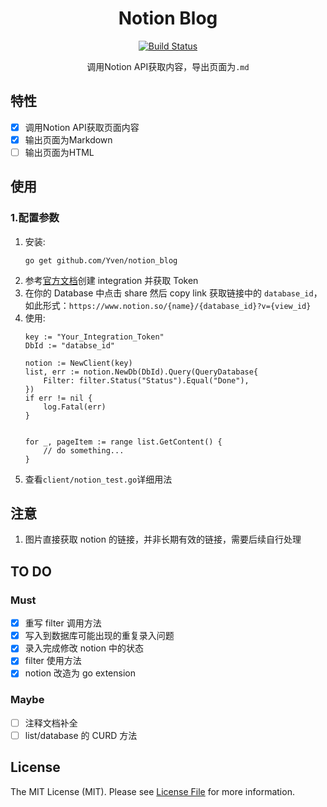 <div align="center">

# Notion Blog
[![Build Status](https://img.shields.io/badge/notoin_blog-2.0-69cafd)](https://github.com/Yven/notion_blog)

调用Notion API获取内容，导出页面为`.md`

</div>

## 特性
- [x] 调用Notion API获取页面内容
- [x] 输出页面为Markdown
- [ ] 输出页面为HTML

## 使用
### 1.配置参数

1. 安装:
    ```shell
    go get github.com/Yven/notion_blog
    ```
2. 参考[官方文档](https://developers.notion.com/docs/create-a-notion-integration)创建 integration 并获取 Token
3. 在你的 Database 中点击 share 然后 copy link 获取链接中的 `database_id`，如此形式：`https://www.notion.so/{name}/{database_id}?v={view_id}`
4. 使用:
    ```golang
    key := "Your_Integration_Token"
	DbId := "databse_id"

	notion := NewClient(key)
	list, err := notion.NewDb(DbId).Query(QueryDatabase{
		Filter: filter.Status("Status").Equal("Done"),
	})
	if err != nil {
		log.Fatal(err)
	}


	for _, pageItem := range list.GetContent() {
        // do something...
    }
    ```
5. 查看`client/notion_test.go`详细用法

## 注意
1. 图片直接获取 notion 的链接，并非长期有效的链接，需要后续自行处理

## TO DO
### Must
- [x] 重写 filter 调用方法
- [x] 写入到数据库可能出现的重复录入问题
- [x] 录入完成修改 notion 中的状态
- [x] filter 使用方法
- [x] notion 改造为 go extension
### Maybe
- [ ] 注释文档补全
- [ ] list/database 的 CURD 方法

## License
The MIT License (MIT). Please see [License File](LICENSE.md) for more information.
